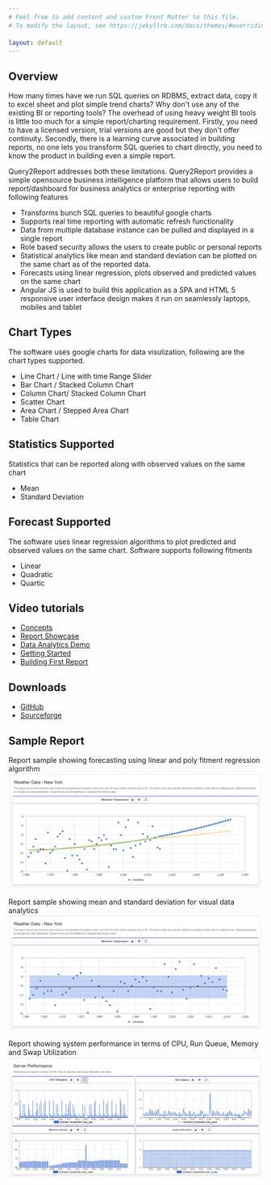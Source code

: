 ```yaml
---
# Feel free to add content and custom Front Matter to this file.
# To modify the layout, see https://jekyllrb.com/docs/themes/#overriding-theme-defaults

layout: default
---
```

## Overview

How many times have we run SQL queries on RDBMS, extract data, copy it to excel sheet and plot simple trend charts? Why don't use any of the existing BI or reporting tools? The overhead of using heavy weight BI tools is little too much for a simple report/charting requirement. Firstly, you need to have a licensed version, trial versions are good but they don't offer continuity. Secondly, there is a learning curve associated in building reports, no one lets you transform SQL queries to chart directly, you need to know the product in building even a simple report.

Query2Report addresses both these limitations. Query2Report provides a simple opensource business intelligence platform that allows users to build report/dashboard for business analytics or enterprise reporting with following features

*   Transforms bunch SQL queries to beautiful google charts
*   Supports real time reporting with automatic refresh functionality
*   Data from multiple database instance can be pulled and displayed in a single report
*   Role based security allows the users to create public or personal reports
*   Statistical analytics like mean and standard deviation can be plotted on the same chart as of the reported data.
*   Forecasts using linear regression, plots observed and predicted values on the same chart
*   Angular JS is used to build this application as a SPA and HTML 5 responsive user interface design makes it run on seamlessly laptops, mobiles and tablet

## Chart Types

The software uses google charts for data visulization, following are the chart types supported.

*   Line Chart / Line with time Range Slider
*   Bar Chart / Stacked Column Chart
*   Column Chart/ Stacked Column Chart
*   Scatter Chart
*   Area Chart / Stepped Area Chart
*   Table Chart

## Statistics Supported

Statistics that can be reported along with observed values on the same chart

*   Mean
*   Standard Deviation

## Forecast Supported

The software uses linear regression algorithms to plot predicted and observed values on the same chart. Software supports following fitments

*   Linear 
*   Quadratic 
*   Quartic 

## Video tutorials

*   [Concepts](https://youtu.be/NdEUZ2suiv8)
*   [Report Showcase](https://youtu.be/gxlEGq5iSm8)
*   [Data Analytics Demo](https://youtu.be/evCf74Ou7kg)
*   [Getting Started](https://youtu.be/vyU7BUE5rbs)
*   [Building First Report](https://youtu.be/MZm6rhf2_Ts)

## Downloads

*   [GitHub](https://github.com/yogeshsd/query2report)
*   [Sourceforge](https://sourceforge.net/projects/query2report)

## Sample Report

Report sample showing forecasting using linear and poly fitment regression algorithm
   ![Forecast Report](images/report-forecast.png)

Report sample showing mean and standard deviation for visual data analytics
   ![Statistics Report](images/report-statistics.png)

Report showing system performance in terms of CPU, Run Queue, Memory and Swap Utilization
   ![System Performance Report](images/report-sysperf.png)